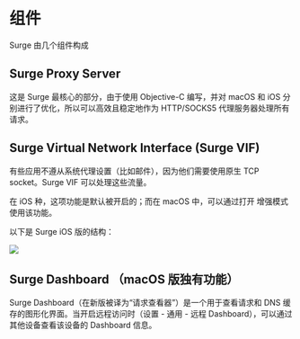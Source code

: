 # 组件

Surge 由几个组件构成

## **Surge Proxy Server**

这是 Surge 最核心的部分，由于使用 Objective-C 编写，并对 macOS 和 iOS 分别进行了优化，所以可以高效且稳定地作为 HTTP/SOCKS5 代理服务器处理所有请求。

## **Surge Virtual Network Interface \(Surge VIF\)**

有些应用不遵从系统代理设置（比如邮件），因为他们需要使用原生 TCP socket。Surge VIF 可以处理这些流量。

在 iOS 种，这项功能是默认被开启的；而在 macOS 中，可以通过打开 增强模式 使用该功能。

以下是 Surge iOS 版的结构：

![](https://manual.nssurge.com/Surge-Architecture.png)

## **Surge Dashboard （macOS 版独有功能）**

Surge Dashboard（在新版被译为“请求查看器”）是一个用于查看请求和 DNS 缓存的图形化界面。当开启远程访问时（设置 - 通用 - 远程 Dashboard），可以通过其他设备查看该设备的 Dashboard 信息。

